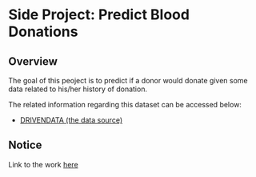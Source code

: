 # Side Project: Predict Blood Donations

## Overview
The goal of this peoject is to predict if a donor would donate given some data related to his/her history of donation.

The related information regarding this dataset can be accessed below:
* [DRIVENDATA (the data source)](https://www.drivendata.org/competitions/2/warm-up-predict-blood-donations/)

## Notice
Link to the work [here](https://github.com/lwkuant/Side_project_Predict_blood_donations/blob/master/Predict_blood_donations.ipynb)


